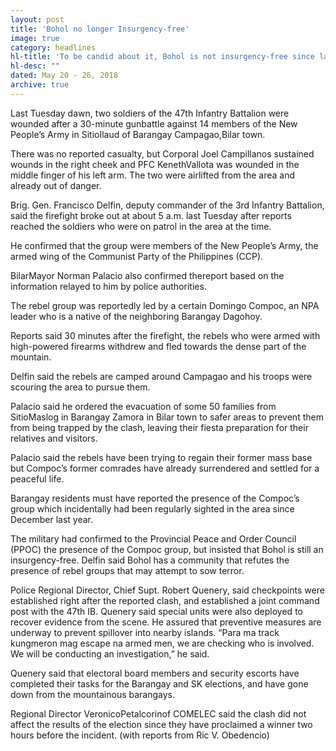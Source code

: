 ```yaml
---
layout: post
title: 'Bohol no longer Insurgency-free'
image: true
category: headlines
hl-title: 'To be candid about it, Bohol is not insurgency-free since last year contrary to the claims of local authorities.'
hl-desc: ""
dated: May 20 - 26, 2018
archive: true
---
```


Last Tuesday dawn, two soldiers of the 47th Infantry Battalion were wounded after a 30-minute gunbattle against 14 members of the New People’s Army in SitioIlaud of Barangay Campagao,Bilar town.

There was no reported casualty, but Corporal Joel Campillanos sustained wounds in the right cheek and PFC KenethVallota was wounded in the middle finger of his left arm. The two were airlifted from the area and already out of danger.

Brig. Gen. Francisco Delfin, deputy commander of the 3rd Infantry Battalion, said the firefight broke out at about 5 a.m. last Tuesday after reports reached the soldiers who were on patrol in the area at the time. 

He confirmed that the group were members of the New People’s Army, the armed wing of the Communist Party of the Philippines (CCP).

BilarMayor Norman Palacio also confirmed thereport based on the information relayed to him by police authorities. 

The rebel group was reportedly led by a certain Domingo Compoc, an NPA leader who is a native of the neighboring Barangay Dagohoy.

Reports said 30 minutes after the firefight, the rebels who were armed with high-powered firearms withdrew and fled towards the dense part of the mountain. 

Delfin said the rebels are camped around Campagao and his troops were scouring the area to pursue them.

Palacio said he ordered the evacuation of some 50 families from SitioMaslog in Barangay Zamora in Bilar town to safer areas to prevent them from being trapped by the clash, leaving their fiesta preparation for their relatives and visitors.

Palacio said the rebels have been trying to regain their former mass base but Compoc’s former comrades have already surrendered and settled for a peaceful life. 

Barangay residents must have reported the presence of the Compoc’s group which incidentally had been regularly sighted in the area since December last year. 

The military had confirmed to the Provincial Peace and Order Council (PPOC) the presence of the Compoc group, but insisted that Bohol is still an insurgency-free.
Delfin said Bohol has a community that refutes the presence of rebel groups that may attempt to sow terror. 

Police Regional Director, Chief Supt. Robert Quenery, said checkpoints were established right after the reported clash, and established a joint command post with the 47th IB.
Quenery said special units were also deployed to recover evidence from the scene. He assured that preventive measures are underway to prevent spillover into nearby islands. 
“Para ma track kungmeron mag escape na armed men, we are checking who is involved. We will be conducting an investigation,” he said.

Quenery said that electoral board members and security escorts have completed their tasks for the Barangay and SK elections, and have gone down from the mountainous barangays.

Regional Director VeronicoPetalcorinof COMELEC said the clash did not affect the results of the election since they have proclaimed a winner two hours before the incident. (with reports from Ric V. Obedencio)